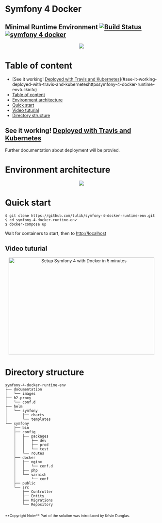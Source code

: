 # Symfony 4 Docker
## Minimal Runtime Environment [![Build Status](https://travis-ci.org/tulik/symfony-4-docker-runtime-env.svg?branch=master)](https://travis-ci.org/tulik/symfony-4-docker-runtime-env)  [![symfony 4 docker](https://img.shields.io/badge/dev-symfony%204-F7CA18.svg?style=flat)](https://github.com/tulik/symfony-4-docker-runtime-env)

<p align="center">
  <img src="https://raw.githubusercontent.com/tulik/symfony-4-docker-runtime-env/master/documentation/images/logo.png">
</p>


# Table of content
- [See it working! [Deployed with Travis and Kubernetes](https://symfony-4-docker-runtime-env.tulik.info/)](#see-it-working-deployed-with-travis-and-kuberneteshttpssymfony-4-docker-runtime-envtulikinfo)
- [Table of content](#table-of-content)
- [Environment architecture](#environment-architecture)
- [Quick start](#quick-start)
- [Video tuturial](#video-tuturial)
- [Directory structure](#directory-structure)

## See it working! [Deployed with Travis and Kubernetes](https://symfony-4-docker-runtime-env.tulik.info/)
Further documentation about deployment will be provied.

# Environment architecture

<p align="center">
  <img src="https://raw.githubusercontent.com/tulik/symfony-4-docker-runtime-env/master/documentation/images/schema.png">
</p>

# Quick start

```
$ git clone https://github.com/tulik/symfony-4-docker-runtime-env.git
$ cd symfony-4-docker-runtime-env
$ docker-compose up
```
Wait for containers to start, then to [http://localhost](http://localhost)

## Video tuturial
<p align="center">
	<a href="http://www.youtube.com/watch?feature=player_embedded&v=NIEKB5iRcOs
	" target="_blank"><img src="http://img.youtube.com/vi/NIEKB5iRcOs/0.jpg" 
	alt="Setup Symfony 4 with Docker in 5 minutes" width="480" height="320" border="0" /></a>
</p>


# Directory structure
```
symfony-4-docker-runtime-env
├── documentation
│   └── images
├── h2-proxy
│   └── conf.d
├── helm
│   └── symfony
│       ├── charts
│       └── templates
└── symfony
    ├── bin
    ├── config
    │   ├── packages
    │   │   ├── dev
    │   │   ├── prod
    │   │   └── test
    │   └── routes
    ├── docker
    │   ├── nginx
    │   │   └── conf.d
    │   ├── php
    │   └── varnish
    │       └── conf
    ├── public
    └── src
        ├── Controller
        ├── Entity
        ├── Migrations
        └── Repository
```
<sub>
<hr noshade color="#FFFFFF" width="100%" size="1" style="padding:0; margin:8px 0 8px 0; border:none; width:100%; height: 1px; color:#FFFFFF; background-color: #FFFFFF" />
**Copyright Note:** Part of the solution was introduced by Kévin Dunglas.
<sub>
